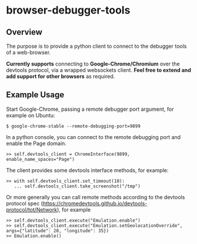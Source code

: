 # browser-debugger-tools
## Overview
The purpose is to provide a python client to connect to the debugger tools of a web-browser.

**Currently supports** connecting to **Google-Chrome/Chromium** over the devtools protocol, via a wrapped websockets client. **Feel free to extend and add support for other browsers** as required.

## Example Usage

Start Google-Chrome, passing a remote debugger port argument, for example on Ubuntu:
```
$ google-chrome-stable --remote-debugging-port=9899
```

In a python console, you can connect to the remote debugging port and enable the Page domain.
```
>> self.devtools_client = ChromeInterface(9899, enable_name_spaces="Page")
```

The client provides some devtools interface methods, for example:
```
>> with self.devtools_client.set_timeout(10):
   ... self.devtools_client.take_screenshot("/tmp")
```

Or more generally you can call remote methods according to the devtools protocol spec (https://chromedevtools.github.io/devtools-protocol/tot/Network), for example
```
>> self.devtools_client.execute("Emulation.enable")
>> self.devtools_client.execute("Emulation.setGeolocationOverride", args={"latitude": 20, "longitude": 35})
>> Emulation.enable()
````
